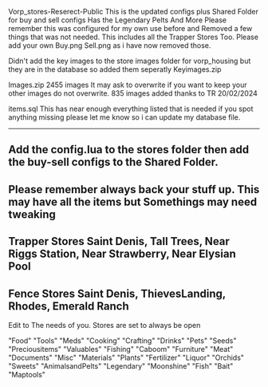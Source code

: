Vorp_stores-Reserect-Public
This is the updated configs plus Shared Folder for buy and sell configs
Has the Legendary Pelts And More Please remember this was configured for 
my own use before and Removed a few things that was not needed. This 
includes all the Trapper Stores Too. Please add your own Buy.png Sell.png
as i have now removed those.

Didn't add the key images to the store images folder for vorp_housing 
but they are in the database so added them seperatly
Keyimages.zip

Images.zip
2455 images 
It may ask to overwrite if you want to keep your other images do not overwrite.
835 images added thanks to TR
20/02/2024

items.sql
This has near enough everything listed that is needed if you spot anything missing please let me know so i can update my database file.


------------------------------------------------------------------------------
Add the config.lua to the stores folder then add the buy-sell configs to the
Shared Folder.
-----------------------------------------------------------------------------
Please remember always back your stuff up. This may have all the items but 
Somethings may need tweaking
-----------------------------------------------------------------------------
Trapper Stores 
Saint Denis, Tall Trees, Near Riggs Station, Near Strawberry, Near Elysian Pool
----------------------------------------------------------------------------------
Fence Stores
Saint Denis, ThievesLanding, Rhodes, Emerald Ranch
---------------------------------------------------------------------------------

Edit to The needs of you.
Stores are set to always be open

"Food"
"Tools"
"Meds"
"Cooking"
"Crafting"
"Drinks"
"Pets"
"Seeds"
"Preciousitems"
"Valuables"
"Fishing"
"Caboom"
"Furniture"
"Meat"
"Documents"
"Misc"
"Materials"
"Plants"
"Fertilizer"
"Liquor"
"Orchids"
"Sweets"
"AnimalsandPelts"
"Legendary"
"Moonshine"
"Fish"
"Bait"
"Maptools"
